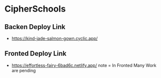 # CipherSchools


## Backen Deploy Link

+ https://kind-jade-salmon-gown.cyclic.app/


## Fronted Deploy Link 

+ https://effortless-fairy-6bad6c.netlify.app/
note = In Fronted Many Work are pending
